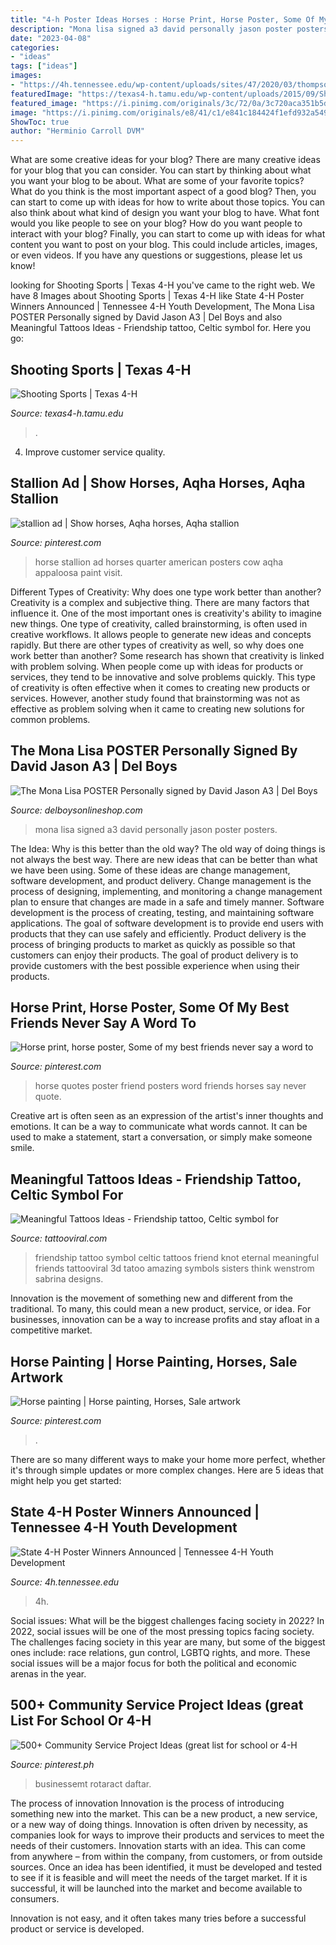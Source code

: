 ```yaml
---
title: "4-h Poster Ideas Horses : Horse Print, Horse Poster, Some Of My Best Friends Never Say A Word To"
description: "Mona lisa signed a3 david personally jason poster posters"
date: "2023-04-08"
categories:
- "ideas"
tags: ["ideas"]
images:
- "https://4h.tennessee.edu/wp-content/uploads/sites/47/2020/03/thompson-1024x657.jpg"
featuredImage: "https://texas4-h.tamu.edu/wp-content/uploads/2015/09/Shotguns_076-1024x680.jpg"
featured_image: "https://i.pinimg.com/originals/3c/72/0a/3c720aca351b5ddf11c89527e65a0764.jpg"
image: "https://i.pinimg.com/originals/e8/41/c1/e841c184424f1efd932a549464de55c3.jpg"
ShowToc: true
author: "Herminio Carroll DVM"
---
```



What are some creative ideas for your blog?
There are many creative ideas for your blog that you can consider. You can start by thinking about what you want your blog to be about. What are some of your favorite topics? What do you think is the most important aspect of a good blog? Then, you can start to come up with ideas for how to write about those topics. You can also think about what kind of design you want your blog to have. What font would you like people to see on your blog? How do you want people to interact with your blog? Finally, you can start to come up with ideas for what content you want to post on your blog. This could include articles, images, or even videos. If you have any questions or suggestions, please let us know!

	

		
looking for Shooting Sports | Texas 4-H you've came to the right web. We have 8 Images about Shooting Sports | Texas 4-H like State 4-H Poster Winners Announced | Tennessee 4-H Youth Development, The Mona Lisa POSTER Personally signed by David Jason A3 | Del Boys and also Meaningful Tattoos Ideas - Friendship tattoo, Celtic symbol for. Here you go:
		
    
## Shooting Sports | Texas 4-H

<img loading=lazy src="https://texas4-h.tamu.edu/wp-content/uploads/2015/09/Shotguns_076-1024x680.jpg" onerror="this.onerror=null;this.src='https://tse3.mm.bing.net/th?id=OIP.bwN-PGS81muToK4VOj2DLgHaE6&amp;pid=15.1';" alt="Shooting Sports | Texas 4-H">

_Source: texas4-h.tamu.edu_

>. 

	

4. Improve customer service quality.

    
## Stallion Ad | Show Horses, Aqha Horses, Aqha Stallion

<img loading=lazy src="https://i.pinimg.com/736x/b7/4b/78/b74b781cb3fd2d76820f808137f97daa--ideas-horses.jpg" onerror="this.onerror=null;this.src='https://tse4.mm.bing.net/th?id=OIP.h-xuc8XBLHLGiYzjcnCrtQHaKh&amp;pid=15.1';" alt="stallion ad | Show horses, Aqha horses, Aqha stallion">

_Source: pinterest.com_

>horse stallion ad horses quarter american posters cow aqha appaloosa paint visit. 

	

Different Types of Creativity: Why does one type work better than another?
Creativity is a complex and subjective thing. There are many factors that influence it. One of the most important ones is creativity's ability to imagine new things. One type of creativity, called brainstorming, is often used in creative workflows. It allows people to generate new ideas and concepts rapidly. But there are other types of creativity as well, so why does one work better than another?
Some research has shown that creativity is linked with problem solving. When people come up with ideas for products or services, they tend to be innovative and solve problems quickly. This type of creativity is often effective when it comes to creating new products or services. However, another study found that brainstorming was not as effective as problem solving when it came to creating new solutions for common problems.

    
## The Mona Lisa POSTER Personally Signed By David Jason A3 | Del Boys

<img loading=lazy src="https://www.delboysonlineshop.com/wp-content/uploads/2020/09/mona-1.jpg" onerror="this.onerror=null;this.src='https://tse4.mm.bing.net/th?id=OIP.tTz7sisYAlkl1-xE1arv5gAAAA&amp;pid=15.1';" alt="The Mona Lisa POSTER Personally signed by David Jason A3 | Del Boys">

_Source: delboysonlineshop.com_

>mona lisa signed a3 david personally jason poster posters. 

	

The Idea: Why is this better than the old way?
The old way of doing things is not always the best way. There are new ideas that can be better than what we have been using. Some of these ideas are change management, software development, and product delivery. Change management is the process of designing, implementing, and monitoring a change management plan to ensure that changes are made in a safe and timely manner. Software development is the process of creating, testing, and maintaining software applications. The goal of software development is to provide end users with products that they can use safely and efficiently. Product delivery is the process of bringing products to market as quickly as possible so that customers can enjoy their products. The goal of product delivery is to provide customers with the best possible experience when using their products.

    
## Horse Print, Horse Poster, Some Of My Best Friends Never Say A Word To

<img loading=lazy src="https://i.pinimg.com/originals/3c/72/0a/3c720aca351b5ddf11c89527e65a0764.jpg" onerror="this.onerror=null;this.src='https://tse1.mm.bing.net/th?id=OIP.K3dI2NU2hGj2yjBvFrEXkAHaKd&amp;pid=15.1';" alt="Horse print, horse poster, Some of my best friends never say a word to">

_Source: pinterest.com_

>horse quotes poster friend posters word friends horses say never quote. 

	

Creative art is often seen as an expression of the artist's inner thoughts and emotions. It can be a way to communicate what words cannot. It can be used to make a statement, start a conversation, or simply make someone smile.

    
## Meaningful Tattoos Ideas - Friendship Tattoo, Celtic Symbol For

<img loading=lazy src="https://tattooviral.com/wp-content/uploads/2018/09/Meaningful-Tattoos-Ideas-Friendship-tattoo-Celtic-symbol-for-friendship.jpg" onerror="this.onerror=null;this.src='https://tse4.mm.bing.net/th?id=OIP.-E3wkHCMZ-6UGwUKGm1_dQHaHa&amp;pid=15.1';" alt="Meaningful Tattoos Ideas - Friendship tattoo, Celtic symbol for">

_Source: tattooviral.com_

>friendship tattoo symbol celtic tattoos friend knot eternal meaningful friends tattooviral 3d tatoo amazing symbols sisters think wenstrom sabrina designs. 

	

Innovation is the movement of something new and different from the traditional. To many, this could mean a new product, service, or idea. For businesses, innovation can be a way to increase profits and stay afloat in a competitive market.

    
## Horse Painting | Horse Painting, Horses, Sale Artwork

<img loading=lazy src="https://i.pinimg.com/originals/e8/41/c1/e841c184424f1efd932a549464de55c3.jpg" onerror="this.onerror=null;this.src='https://tse2.mm.bing.net/th?id=OIP.L7WbXd6_GRIZcgG2JupG9gHaKv&amp;pid=15.1';" alt="Horse painting | Horse painting, Horses, Sale artwork">

_Source: pinterest.com_

>. 

	

There are so many different ways to make your home more perfect, whether it's through simple updates or more complex changes. Here are 5 ideas that might help you get started: 

    
## State 4-H Poster Winners Announced | Tennessee 4-H Youth Development

<img loading=lazy src="https://4h.tennessee.edu/wp-content/uploads/sites/47/2020/03/thompson-1024x657.jpg" onerror="this.onerror=null;this.src='https://tse3.mm.bing.net/th?id=OIP.ctvavTzp1CXYDoqKzWaNWAHaEw&amp;pid=15.1';" alt="State 4-H Poster Winners Announced | Tennessee 4-H Youth Development">

_Source: 4h.tennessee.edu_

>4h. 

	

Social issues: What will be the biggest challenges facing society in 2022?
In 2022, social issues will be one of the most pressing topics facing society. The challenges facing society in this year are many, but some of the biggest ones include: race relations, gun control, LGBTQ rights, and more. These social issues will be a major focus for both the political and economic arenas in the year.

    
## 500+ Community Service Project Ideas (great List For School Or 4-H

<img loading=lazy src="https://i.pinimg.com/736x/23/47/9a/23479a1dfad4246cc8c6df4f477008d3--cub-scout-service-projects-school-service-projects.jpg" onerror="this.onerror=null;this.src='https://tse1.mm.bing.net/th?id=OIP.AVUO6eeanNf7QZRigt3I8gHaNb&amp;pid=15.1';" alt="500+ Community Service Project Ideas (great list for school or 4-H">

_Source: pinterest.ph_

>businessemt rotaract daftar. 

	

The process of innovation
Innovation is the process of introducing something new into the market. This can be a new product, a new service, or a new way of doing things. Innovation is often driven by necessity, as companies look for ways to improve their products and services to meet the needs of their customers.
Innovation starts with an idea. This can come from anywhere – from within the company, from customers, or from outside sources. Once an idea has been identified, it must be developed and tested to see if it is feasible and will meet the needs of the target market. If it is successful, it will be launched into the market and become available to consumers.

Innovation is not easy, and it often takes many tries before a successful product or service is developed.

